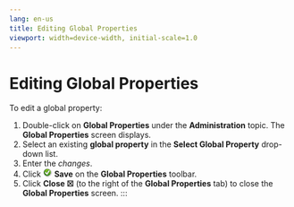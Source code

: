 ```yaml
---
lang: en-us
title: Editing Global Properties
viewport: width=device-width, initial-scale=1.0
---
```


#  Editing Global Properties

To edit a global property:

1.  Double-click on **Global Properties** under the **Administration**
    topic. The **Global Properties** screen displays.
2.  Select an existing **global property** in the **Select Global
    Property** drop-down list.
3.  Enter the *changes*.
4.  Click ![Save     icon](../../../Resources/Images/EM/EMsave.png "Save icon") **Save**
    on the **Global Properties** toolbar.
5.  Click **Close ☒** (to the right of the **Global Properties** tab) to
    close the **Global Properties** screen.
:::

 

